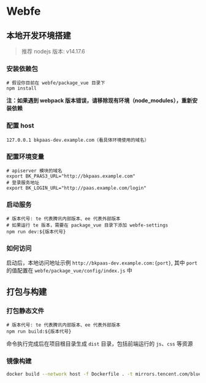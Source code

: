 # Webfe

## 本地开发环境搭建

> 推荐 nodejs 版本: v14.17.6

### 安装依赖包

```shell
# 假设你目前在 webfe/package_vue 目录下
npm install
```

**注：如果遇到 webpack 版本错误，请移除现有环境（node_modules），重新安装依赖**

### 配置 host

```shell
127.0.0.1 bkpaas-dev.example.com（看具体环境使用的域名）
```

### 配置环境变量

```shell
# apiserver 模块的域名
export BK_PAAS3_URL="http://bkpaas.example.com"
# 登录服务地址
export BK_LOGIN_URL="http://paas.example.com/login"
```

### 启动服务

```shell
# 版本代号: te 代表腾讯内部版本、ee 代表外部版本
# 如果运行 te 版本，需要在 package_vue 目录下添加 webfe-settings
npm run dev:${版本代号}
```

### 如何访问

启动后，本地访问地址示例 `http://bkpaas-dev.example.com:{port}`, 其中 `port` 的值配置在 `webfe/package_vue/config/index.js` 中

## 打包与构建

### 打包静态文件

```shell
# 版本代号: te 代表腾讯内部版本、ee 代表外部版本
npm run build:${版本代号}
```

命令执行完成后在项目根目录生成 `dist` 目录，包括前端运行的 `js`、`css` 等资源

### 镜像构建

```bash
docker build --network host -f Dockerfile . -t mirrors.tencent.com/blueking/webfe:${tag}
```
